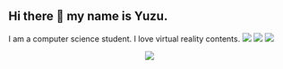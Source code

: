 ## Hi there 👋 my name is Yuzu.
I am a computer science student. I love virtual reality contents.
![](http://github-profile-summary-cards.vercel.app/api/cards/profile-details?username=yuzukq&theme=graywhite)
![](http://github-profile-summary-cards.vercel.app/api/cards/stats?username=yuzukq&theme=graywhite)
![](http://github-profile-summary-cards.vercel.app/api/cards/most-commit-language?username=yuzukq&theme=graywhite)

<p align="center">
  <a href="https://skillicons.dev">
    <img src="https://skillicons.dev/icons?i=arduino,vscode,blender,docker,bsd,debian,latex,rust,c&theme=light" />
  </a>
</p>
